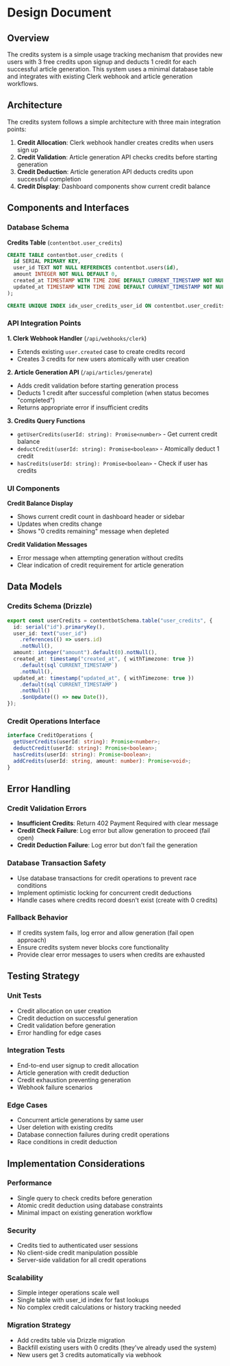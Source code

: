 # Design Document

## Overview

The credits system is a simple usage tracking mechanism that provides new users with 3 free credits upon signup and deducts 1 credit for each successful article generation. This system uses a minimal database table and integrates with existing Clerk webhook and article generation workflows.

## Architecture

The credits system follows a simple architecture with three main integration points:

1. **Credit Allocation**: Clerk webhook handler creates credits when users sign up
2. **Credit Validation**: Article generation API checks credits before starting generation
3. **Credit Deduction**: Article generation API deducts credits upon successful completion
4. **Credit Display**: Dashboard components show current credit balance

## Components and Interfaces

### Database Schema

**Credits Table** (`contentbot.user_credits`)
```sql
CREATE TABLE contentbot.user_credits (
  id SERIAL PRIMARY KEY,
  user_id TEXT NOT NULL REFERENCES contentbot.users(id),
  amount INTEGER NOT NULL DEFAULT 0,
  created_at TIMESTAMP WITH TIME ZONE DEFAULT CURRENT_TIMESTAMP NOT NULL,
  updated_at TIMESTAMP WITH TIME ZONE DEFAULT CURRENT_TIMESTAMP NOT NULL
);

CREATE UNIQUE INDEX idx_user_credits_user_id ON contentbot.user_credits(user_id);
```

### API Integration Points

**1. Clerk Webhook Handler** (`/api/webhooks/clerk`)
- Extends existing `user.created` case to create credits record
- Creates 3 credits for new users atomically with user creation

**2. Article Generation API** (`/api/articles/generate`)
- Adds credit validation before starting generation process
- Deducts 1 credit after successful completion (when status becomes "completed")
- Returns appropriate error if insufficient credits

**3. Credits Query Functions**
- `getUserCredits(userId: string): Promise<number>` - Get current credit balance
- `deductCredit(userId: string): Promise<boolean>` - Atomically deduct 1 credit
- `hasCredits(userId: string): Promise<boolean>` - Check if user has credits

### UI Components

**Credit Balance Display**
- Shows current credit count in dashboard header or sidebar
- Updates when credits change
- Shows "0 credits remaining" message when depleted

**Credit Validation Messages**
- Error message when attempting generation without credits
- Clear indication of credit requirement for article generation

## Data Models

### Credits Schema (Drizzle)
```typescript
export const userCredits = contentbotSchema.table("user_credits", {
  id: serial("id").primaryKey(),
  user_id: text("user_id")
    .references(() => users.id)
    .notNull(),
  amount: integer("amount").default(0).notNull(),
  created_at: timestamp("created_at", { withTimezone: true })
    .default(sql`CURRENT_TIMESTAMP`)
    .notNull(),
  updated_at: timestamp("updated_at", { withTimezone: true })
    .default(sql`CURRENT_TIMESTAMP`)
    .notNull()
    .$onUpdate(() => new Date()),
});
```

### Credit Operations Interface
```typescript
interface CreditOperations {
  getUserCredits(userId: string): Promise<number>;
  deductCredit(userId: string): Promise<boolean>;
  hasCredits(userId: string): Promise<boolean>;
  addCredits(userId: string, amount: number): Promise<void>;
}
```

## Error Handling

### Credit Validation Errors
- **Insufficient Credits**: Return 402 Payment Required with clear message
- **Credit Check Failure**: Log error but allow generation to proceed (fail open)
- **Credit Deduction Failure**: Log error but don't fail the generation

### Database Transaction Safety
- Use database transactions for credit operations to prevent race conditions
- Implement optimistic locking for concurrent credit deductions
- Handle cases where credits record doesn't exist (create with 0 credits)

### Fallback Behavior
- If credits system fails, log error and allow generation (fail open approach)
- Ensure credits system never blocks core functionality
- Provide clear error messages to users when credits are exhausted

## Testing Strategy

### Unit Tests
- Credit allocation on user creation
- Credit deduction on successful generation
- Credit validation before generation
- Error handling for edge cases

### Integration Tests
- End-to-end user signup to credit allocation
- Article generation with credit deduction
- Credit exhaustion preventing generation
- Webhook failure scenarios

### Edge Cases
- Concurrent article generations by same user
- User deletion with existing credits
- Database connection failures during credit operations
- Race conditions in credit deduction

## Implementation Considerations

### Performance
- Single query to check credits before generation
- Atomic credit deduction using database constraints
- Minimal impact on existing generation workflow

### Security
- Credits tied to authenticated user sessions
- No client-side credit manipulation possible
- Server-side validation for all credit operations

### Scalability
- Simple integer operations scale well
- Single table with user_id index for fast lookups
- No complex credit calculations or history tracking needed

### Migration Strategy
- Add credits table via Drizzle migration
- Backfill existing users with 0 credits (they've already used the system)
- New users get 3 credits automatically via webhook